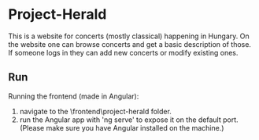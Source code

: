 # Project-Herald

This is a website for concerts (mostly classical) happening in Hungary. On the website one can browse concerts and get a basic description of those. If someone logs in they can add new concerts or modify existing ones.

## Run
Running the frontend (made in Angular):
1. navigate to the \frontend\project-herald folder.
2. run the Angular app with 'ng serve' to expose it on the default port. (Please make sure you have Angular installed on the machine.)
